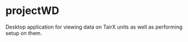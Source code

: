 # projectWD

Desktop application for viewing data on TairX units as well as performing setup on them.
